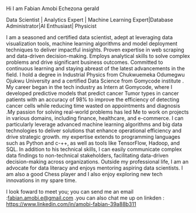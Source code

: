  Hi I am Fabian Amobi Echezona gerald
 
Data Scientist | Analytics Expert | Machine Learning Expert|Database Administrator|AI Enthusiast| Physicist

 I am a seasoned and certified data scientist, adept at leveraging data visualization tools, machine learning algorithms and model deployment techniques to deliver impactful insights.
 Proven expertise in web scraping and data-driven decision-making. Employs analytical skills to solve complex problems and drive significant business outcomes.
 Committed to continuous learning and staying abreast of the latest advancements in the field.
I hold a degree in  Industrial Physics  from Chukwuemeka Odumegwu Ojukwu University and a certified Data Science from Gomycode institute .
My career began in the tech industry as Intern at Gomycode, where I  developed predictive models that predict cancer Tumor types in cancer patients with an accuracy of 98% to improve the efficiency of detecting cancer cells while reducing time wasted on appointments   and diagnosis .My  passion for solving real-world problems has led Me to work on  projects in various domains, including finance, healthcare, and e-commerce.
I can particularly  leverage advanced machine learning algorithms and big data technologies to deliver solutions that enhance operational efficiency and drive strategic growth.
my expertise extends to programming languages such as Python and c-++, as well as tools like TensorFlow, Hadoop, and SQL.
In addition to his technical skills, I can easily communicate complex data findings to non-technical stakeholders, facilitating data-driven decision-making across organizations. 
Outside my professional life, I am an advocate for data literacy and enjoys mentoring aspiring data scientists. I am also a good  Chess player and I  also enjoy exploring new tech innovations in my spare time.

I look foward to meet you; you can send me an email :fabian.amobi.e@gmail.com .you can also chat me up on linkden : https://www.linkedin.com/in/amobi-fabian-39a88b311

